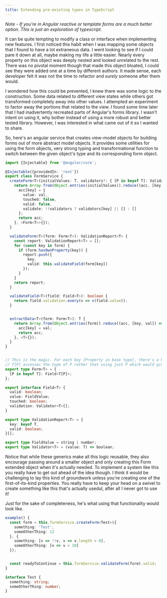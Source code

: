```yaml
---
title: Extending pre-existing types in TypeScript
---
```


_Note - If you're in Angular reactive or template forms are a much better option. This is just an exploration of typescript._

It can be quite tempting to modify a class or interface when implementing new features. I first noticed this habit when I was mapping some objects that I found to have a lot extraneous data. I went looking to see if I could pare it down at all, maybe making my life a little easier. Nearly every property on this object was deeply nested and looked unrelated to the rest. There was no pivotal moment though that made this object bloated, I could see they were added one at a time by different authors. It made sense, each developer felt it was not the time to refactor and _surely_ someone after them would.

I wondered how this could be prevented, I knew there was some logic to the construction. Some data related to different view states while others got transformed completely away into other values. I attempted an experiment to factor away the portions that related to the view. I found some time later that I had inadvertently recreated parts of Angular's forms library. I wasn't intent on using it, why bother instead of using a more robust and better tested library. However, I was interested in what came out of it so I wanted to share.

So, here's an angular service that creates view-model objects for building forms out of more abstract model objects. It provides some utilities for using the form objects, very strong typing and transformational function to switch between the given object's type and its corresponding form object.


```typescript
import {Injectable} from '@angular/core';

@Injectable({providedIn: 'root'})
export class FormService {
  createForm<T>(initialValues: T, validators?: { [P in keyof T]: Validator<T[P]>[]}): Form<T> {
    return Array.from(Object.entries(initialValues)).reduce((acc, [key, val]) => {
      acc[key] = {
        value: val,
        touched: false,
        valid: false,
        validate: !!validators ? validators[key] || [] : []
      };
      return acc;
    }, <Form<T>>{});
  }

  validateForm<T>(form: Form<T>): ValidationReport<T> {
    const report: ValidationReport<T> = [];
    for (const key in form) {
      if (form.hasOwnProperty(key)) {
        report.push({
          key,
          valid: this.validateField(form[key])
        });
      }
    }
    return report;
  }

  validateField<T>(field: Field<T>): boolean {
    return field.validation.every(v => v(field.value));
  }


  extractData<T>(form: Form<T>): T {
    return Array.from(Object.entries(form)).reduce((acc, [key, val]) => {
      acc[key] = val;
      return acc;
    }, <T>{});
  }
}


// This is the magic. For each key [Property in base type], there's a Field of the type of the property in the base type.
// T[P] accesses the type of P rather that using just P which would give its key instead
export type Form<T> = {
  [P in keyof T]: Field<T[P]>;
};

export interface Field<T> {
  valid: boolean;
  value: FieldValue;
  touched: boolean;
  validation: Validator<T>[];
}

export type ValidationReport<T> = {
  key: keyof T,
  valid: boolean;
}[];

export type FieldValue = string | number;
export type Validator<T> = (value: T) => boolean;
```

Notice that while these generics make all this logic reusable, they also encourage passing around a smaller object and only creating this Form extended object when it's actually needed. To implement a system like this you really have to get out ahead of the idea though. I think it would be challenging to lay this kind of groundwork unless you're creating one of the first-of-its-kind properties. You really have to keep your head on a swivel to create something like this that's actually usedul, after all I never got to use it!

Just for the sake of completeness, he's what using that functionality would look like.

```typescript
example() {
  const form = this.formService.createForm<Test>({
    something: 'Test',
    someOtherThing: 12
  }, {
    something: [v => !!v, v => v.length > 0],
    someOtherThing: [v => v > 10]
  });


  const readyToContinue = this.formService.validateForm(form).valid;
}

interface Test {
  something: string;
  someOtherThing: number;
}
```
